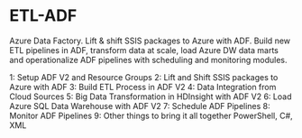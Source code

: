 # ETL-ADF
Azure Data Factory. Lift &amp; shift SSIS packages to Azure with ADF. Build new ETL pipelines in ADF, transform data at scale, load Azure DW data marts and operationalize ADF pipelines with scheduling and monitoring modules.

1: Setup ADF V2 and Resource Groups
2: Lift and Shift SSIS packages to Azure with ADF
3: Build ETL Process in ADF V2
4: Data Integration from Cloud Sources
5: Big Data Transformation in HDInsight with ADF V2
6: Load Azure SQL Data Warehouse with ADF V2
7: Schedule ADF Pipelines
8: Monitor ADF Pipelines
9: Other things to bring it all together PowerShell, C#, XML
